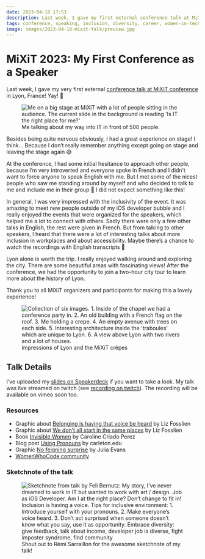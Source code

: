 ```yaml
---
date: 2023-04-18 17:53
description: Last week, I gave my first external conference talk at MiXiT conference in Lyon, France! Yay! 🥳 Besides being quite nervous obviously, I had a great experience on stage!
tags: conference, speaking, inclusion, diversity, career, women-in-tech
image: images/2023-04-18-mixit-talk/preview.jpg
---
```

# MiXiT 2023: My First Conference as a Speaker

Last week, I gave my very first external [conference talk at MiXiT conference](https://mixitconf.org/2023/why-is-being-different-actually-a-good-thing-my-way-into-tech) in Lyon, France! Yay! 🥳

<figure>
    <img src="../../images/2023-04-18-mixit-talk/talk.jpg" alt="Me on a big stage at MiXiT with a lot of people sitting in the audience. The current slide in the background is reading 'Is IT the right place for me?'" />
    <figcaption>Me talking about my way into IT in front of 500 people.</figcaption>
</figure>

Besides being quite nervous obviously, I had a great experience on stage! I think... Because I don’t really remember anything except going on stage and leaving the stage again 😅

At the conference, I had some initial hesitance to approach other people, because I’m very introverted and everyone spoke in French and I didn’t want to force anyone to speak English with me. But I met some of the nicest people who saw me standing around by myself and who decided to talk to me and include me in their group 🧡 I did not expect something like this!

In general, I was very impressed with the inclusivity of the event. It was amazing to meet new people outside of my iOS developer bubble and I really enjoyed the events that were organized for the speakers, which helped me a lot to connect with others. Sadly there were only a few other talks in English, the rest were given in French. But from talking to other speakers, I heard that there were a lot of interesting talks about more inclusion in workplaces and about accessibility. Maybe there’s a chance to watch the recordings with English transcripts 🤞

Lyon alone is worth the trip. I really enjoyed walking around and exploring the city. There are some beautiful areas with fascinating views! After the conference, we had the opportunity to join a two-hour city tour to learn more about the history of Lyon.

Thank you to all MiXiT organizers and participants for making this a lovely experience!

<figure>
    <img src="../../images/2023-04-18-mixit-talk/lyon.jpg" alt="Collection of six images. 1. Inside of the chapel we had a conference party in. 2. An old building with a French flag on the roof. 3. Me holding a crepe. 4. An empty avenue with trees on each side. 5. Interesting architecture inside the 'traboules' which are unique to Lyon. 6. A view above Lyon with two rivers and a lot of houses." />
    <figcaption>Impressions of Lyon and the MiXiT crêpes</figcaption>
</figure>

## Talk Details

I’ve uploaded my [slides on Speakerdeck](https://speakerdeck.com/fbernutz/why-is-being-different-actually-a-good-thing) if you want to take a look. My talk was live streamed on twitch (see [recording on twitch](https://www.twitch.tv/videos/1796259396)). The recording will be available on vimeo soon too.

### Resources

- Graphic about [Belonging is having that voice be heard](https://www.instagram.com/p/CpNytKmLlw4/) by Liz Fosslien
- Graphic about [We don’t all start in the same places](https://www.instagram.com/p/Cb-g7H0JWa8/) by Liz Fosslien
- Book [Invisible Women](https://carolinecriadoperez.com/book/invisible-women/) by Caroline Criado Perez
- Blog post [Using Pronouns](https://www.carleton.edu/gender-sexuality-center/students/pronoun/) by carleton.edu
- Graphic [No feigning surprise](https://twitter.com/b0rk/status/846864384731365376) by Julia Evans
- [WomenWhoCode community](https://www.womenwhocode.com/)

### Sketchnote of the talk

<figure>
    <img src="../../images/2023-04-18-mixit-talk/sketchnote.jpg" alt="Sketchnote from talk by Feli Bernutz: My story, I’ve never dreamed to work in IT but wanted to work with art / design. Job as iOS Developer. Am I at the right place? Don’t change to fit in! Inclusion is having a voice. Tips for inclusive environment: 1. Introduce yourself with your pronouns. 2. Make everyone’s voice heard. 3. Don’t act surprised when someone doesn’t know what you say, use it as opportunity. Embrace diversity: give feedback, talk about income, developer job is diverse, fight imposter syndrome, find community" />
    <figcaption>Shout out to Rémi Sarraillon for the awesome sketchnote of my talk!</figcaption>
</figure>
